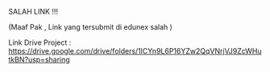 SALAH LINK !!! 

(Maaf Pak , Link yang tersubmit di edunex salah )

Link Drive Project : https://drive.google.com/drive/folders/1lCYn9L6P16YZw2QqVNrjVJ9ZcWHutkBN?usp=sharing

